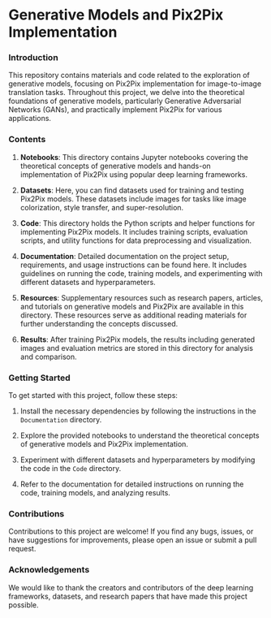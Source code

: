 # **Generative Models and Pix2Pix Implementation**



### Introduction

This repository contains materials and code related to the exploration of generative models, focusing on Pix2Pix implementation for image-to-image translation tasks. Throughout this project, we delve into the theoretical foundations of generative models, particularly Generative Adversarial Networks (GANs), and practically implement Pix2Pix for various applications.

### Contents

1. **Notebooks**: This directory contains Jupyter notebooks covering the theoretical concepts of generative models and hands-on implementation of Pix2Pix using popular deep learning frameworks.

2. **Datasets**: Here, you can find datasets used for training and testing Pix2Pix models. These datasets include images for tasks like image colorization, style transfer, and super-resolution.

3. **Code**: This directory holds the Python scripts and helper functions for implementing Pix2Pix models. It includes training scripts, evaluation scripts, and utility functions for data preprocessing and visualization.

4. **Documentation**: Detailed documentation on the project setup, requirements, and usage instructions can be found here. It includes guidelines on running the code, training models, and experimenting with different datasets and hyperparameters.

5. **Resources**: Supplementary resources such as research papers, articles, and tutorials on generative models and Pix2Pix are available in this directory. These resources serve as additional reading materials for further understanding the concepts discussed.

6. **Results**: After training Pix2Pix models, the results including generated images and evaluation metrics are stored in this directory for analysis and comparison.

### Getting Started

To get started with this project, follow these steps:


1. Install the necessary dependencies by following the instructions in the `Documentation` directory.

2. Explore the provided notebooks to understand the theoretical concepts of generative models and Pix2Pix implementation.

3. Experiment with different datasets and hyperparameters by modifying the code in the `Code` directory.

4. Refer to the documentation for detailed instructions on running the code, training models, and analyzing results.

### Contributions

Contributions to this project are welcome! If you find any bugs, issues, or have suggestions for improvements, please open an issue or submit a pull request. 

### Acknowledgements

We would like to thank the creators and contributors of the deep learning frameworks, datasets, and research papers that have made this project possible.

